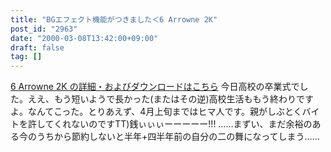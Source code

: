 ```yaml
---
title: "BGエフェクト機能がつきました＜6 Arrowne 2K"
post_id: "2963"
date: "2000-03-08T13:42:00+09:00"
draft: false
tag: []
---
```



[6 Arrowne 2K の詳細・およびダウンロードはこちら](/solo2k) 今日高校の卒業式でした。ええ、もう短いようで長かった(またはその逆)高校生活ももう終わりですよ。なんてこった。とりあえず、4月上旬まではヒマ人です。親がしぶとくバイトを許してくれないのですTT)銭ぃぃぃーーーーー!!!  ……まずい、まだ余裕のある今のうちから節約しないと半年+四半年前の自分の二の舞になってしまう……
